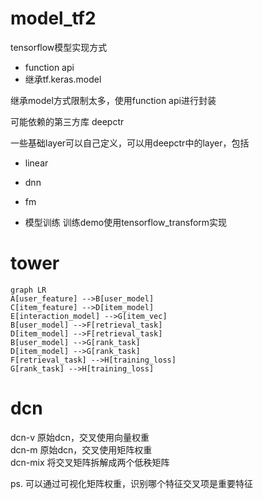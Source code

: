 # model_tf2

tensorflow模型实现方式
* function api
* 继承tf.keras.model

继承model方式限制太多，使用function api进行封装

可能依赖的第三方库
deepctr

一些基础layer可以自己定义，可以用deepctr中的layer，包括
* linear
* dnn
* fm

* 模型训练
训练demo使用tensorflow_transform实现
  
# tower
```mermaid
graph LR
A[user_feature] -->B[user_model]
C[item_feature] -->D[item_model]
E[interaction_model] -->G[item_vec]
B[user_model] -->F[retrieval_task]
D[item_model] -->F[retrieval_task]
B[user_model] -->G[rank_task]
D[item_model] -->G[rank_task]
F[retrieval_task] -->H[training_loss]
G[rank_task] -->H[training_loss]
```

# dcn   
dcn-v  原始dcn，交叉使用向量权重   
dcn-m  原始dcn，交叉使用矩阵权重   
dcn-mix  将交叉矩阵拆解成两个低秩矩阵
  
ps.
可以通过可视化矩阵权重，识别哪个特征交叉项是重要特征
